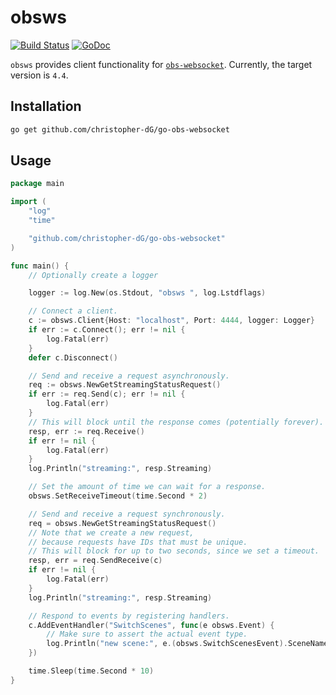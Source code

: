 # obsws

[![Build Status](https://travis-ci.com/christopher-dG/go-obs-websocket.svg?branch=master)](https://travis-ci.com/christopher-dG/go-obs-websocket)
[![GoDoc](https://godoc.org/github.com/christopher-dG/go-obs-websocket?status.svg)](https://godoc.org/github.com/christopher-dG/go-obs-websocket)

`obsws` provides client functionality for [`obs-websocket`](https://github.com/Palakis/obs-websocket).
Currently, the target version is `4.4`.

## Installation

```sh
go get github.com/christopher-dG/go-obs-websocket
```

## Usage

```go
package main

import (
	"log"
	"time"

	"github.com/christopher-dG/go-obs-websocket"
)

func main() {
	// Optionally create a logger

	logger := log.New(os.Stdout, "obsws ", log.Lstdflags)

	// Connect a client.
	c := obsws.Client{Host: "localhost", Port: 4444, logger: Logger}
	if err := c.Connect(); err != nil {
		log.Fatal(err)
	}
	defer c.Disconnect()

	// Send and receive a request asynchronously.
	req := obsws.NewGetStreamingStatusRequest()
	if err := req.Send(c); err != nil {
		log.Fatal(err)
	}
	// This will block until the response comes (potentially forever).
	resp, err := req.Receive()
	if err != nil {
		log.Fatal(err)
	}
	log.Println("streaming:", resp.Streaming)

	// Set the amount of time we can wait for a response.
	obsws.SetReceiveTimeout(time.Second * 2)

	// Send and receive a request synchronously.
	req = obsws.NewGetStreamingStatusRequest()
	// Note that we create a new request,
	// because requests have IDs that must be unique.
	// This will block for up to two seconds, since we set a timeout.
	resp, err = req.SendReceive(c)
	if err != nil {
		log.Fatal(err)
	}
	log.Println("streaming:", resp.Streaming)

	// Respond to events by registering handlers.
	c.AddEventHandler("SwitchScenes", func(e obsws.Event) {
		// Make sure to assert the actual event type.
		log.Println("new scene:", e.(obsws.SwitchScenesEvent).SceneName)
	})

	time.Sleep(time.Second * 10)
}
```
